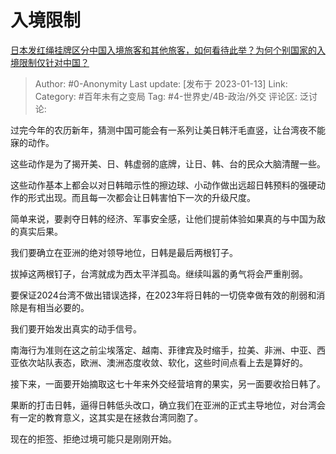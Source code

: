 # 入境限制
[日本发红绳挂牌区分中国入境旅客和其他旅客，如何看待此举？为何个别国家的入境限制仅针对中国？](https://www.zhihu.com/question/578064400/answer/2843084794)

> Author: #0-Anonymity
> Last update: [发布于 2023-01-13]
> Link:
> Category: #百年未有之变局
> Tag: #4-世界史/4B-政治/外交
> 评论区:
> 泛讨论:

过完今年的农历新年，猜测中国可能会有一系列让美日韩汗毛直竖，让台湾夜不能寐的动作。

这些动作是为了揭开美、日、韩虚弱的底牌，让日、韩、台的民众大脑清醒一些。

这些动作基本上都会以对日韩暗示性的擦边球、小动作做出远超日韩预料的强硬动作的形式出现。而且每一次都会让日韩害怕下一次的升级尺度。

简单来说，要剥夺日韩的经济、军事安全感，让他们提前体验如果真的与中国为敌的真实后果。

我们要确立在亚洲的绝对领导地位，日韩是最后两根钉子。

拔掉这两根钉子，台湾就成为西太平洋孤岛。继续叫嚣的勇气将会严重削弱。

要保证2024台湾不做出错误选择，在2023年将日韩的一切侥幸做有效的削弱和消除是有相当必要的。

我们要开始发出真实的动手信号。

南海行为准则在这之前尘埃落定、越南、菲律宾及时缩手，拉美、非洲、中亚、西亚依次站队表态，欧洲、澳洲态度收敛、软化，这些时间点看上去是算好的。

接下来，一面要开始摘取这七十年来外交经营培育的果实，另一面要收拾日韩了。

果断的打击日韩，逼得日韩低头改口，确立我们在亚洲的正式主导地位，对台湾会有一定的教育意义，这其实是在拯救台湾同胞了。

现在的拒签、拒绝过境可能只是刚刚开始。
